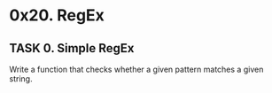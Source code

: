 # 0x20. RegEx

## TASK 0. Simple RegEx

Write a function that checks whether a given pattern matches a given string.

